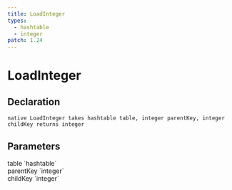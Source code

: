 ```yaml
---
title: LoadInteger
types:
  - hashtable
  - integer
patch: 1.24
---
```


# LoadInteger

## Declaration

```
native LoadInteger takes hashtable table, integer parentKey, integer childKey returns integer
```

## Parameters
<dl>
  <dt>table `hashtable`</dt>
  <dd></dd>

  <dt>parentKey `integer`</dt>
  <dd></dd>

  <dt>childKey `integer`</dt>
  <dd></dd>
</dl>